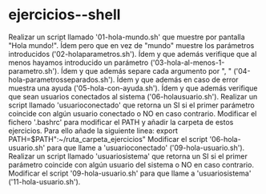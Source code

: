 # ejercicios--shell
Realizar un script llamado '01-hola-mundo.sh' que muestre por pantalla "Hola mundo!".
Ídem pero que en vez de "mundo" muestre los parámetros introducidos ('02-holaparametros.sh').
Ídem y que además verifique que al menos hayamos introducido un parámetro ('03-hola-al-menos-1-parametro.sh').
Ídem y que además separe cada argumento por ", " ('04-hola-parametrosseparados.sh').
Ídem y que además en caso de error muestra una ayuda ('05-hola-con-ayuda.sh').
Ídem y que además verifique que sean usuarios conectados al sistema ('06-holausuario.sh').
Realizar un script llamado 'usuarioconectado' que retorna un SI si el primer parámetro coincide con algún usuario conectado o NO en caso contrario.
Modificar el fichero '.bashrc' para modificar el PATH y añadir la carpeta de estos ejercicios. Para ello añade la siguiente linea: export PATH=$PATH":~/ruta_carpeta_ejercicios"
Modificar el script '06-hola-usuario.sh' para que llame a 'usuarioconectado' ('09-hola-usuario.sh').
Realizar un script llamado 'usuariosistema' que retorna un SI si el primer parámetro coincide con algún usuario del sistema o NO en caso contrario.
Modificar el script '09-hola-usuario.sh' para que llame a 'usuariosistema' ('11-hola-usuario.sh').
